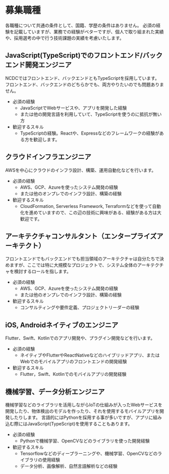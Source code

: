 # 募集職種

各職種について共通の条件として、国籍、学歴の条件はありません。
必須の経験を記載していますが、業務での経験がベターですが、個人で取り組まれた実績や、採用選考の中で行う技術課題の実績を考慮いたします。

## JavaScript(TypeScript)でのフロントエンド/バックエンド開発エンジニア
NCDCではフロントエンド、バックエンドともTypeScriptを採用しています。
フロントエンド、バックエンドのどちらかでも、両方やりたいのでも問題ありません。

- 必須の経験
    - JavaScriptでWebサービスや、アプリを開発した経験
    - または他の開発言語を利用していて、TypeScriptを使うのに抵抗が無い方
- 歓迎するスキル
    - TypeScriptの経験。Reactや、Expressなどのフレームワークの経験がある方を歓迎します。

## クラウドインフラエンジニア
AWSを中心にクラウドのインフラ設計、構築、運用自動化などを行います。

- 必須の経験
    - AWS、GCP、Azureを使ったシステム開発の経験
    - または他のオンプレでのインフラ設計、構築の経験
- 歓迎するスキル
    - CloudFormation, Serverless Framework, Terraformなどを使って自動化を進めていますので、この辺の技術に興味がある、経験がある方は大歓迎です。

## アーキテクチャコンサルタント（エンタープライズアーキテクト）
フロントエンドでもバックエンドでも担当領域のアーキテクチャは自分たちで決めますが、ここでは特に大規模なプロジェクトで、システム全体のアーキテクチャを検討するロールを指します。

- 必須の経験
    - AWS、GCP、Azureを使ったシステム開発の経験
    - または他のオンプレでのインフラ設計、構築の経験
- 歓迎するスキル
    - コンサルティングや要件定義、プロジェクトリーダーの経験

## iOS, Androidネイティブのエンジニア
Flutter、Swift、Kotlinでのアプリ開発や、プラグイン開発などを行います。

- 必須の経験
    - ネイティブやFlutterやReactNativeなどのハイブリッドアプリ、またはWebでのモバイルアプリのフロントエンドの開発経験
- 歓迎するスキル
    - Flutter，Swift、Kotlinでのモバイルアプリの開発経験

## 機械学習、データ分析エンジニア
機械学習などのライブラリを活用しながらIoTの仕組みが入ったWebサービスを開発したり、物体検出のモデルを作ったり、それを使用するモバイルアプリを開発したりします。
言語的にはPythonを採用する事が多いですが、アプリに組み込む際にはJavaScript(TypeScript)を使用することもあります。

- 必須の経験
    - Pythonで機械学習、OpenCVなどのライブラリを使った開発経験
- 歓迎するスキル
    - Tensorflowなどのディープラーニングや、機械学習、OpenCVなどのライブラリの使用経験
    - データ分析、画像解析、自然言語解析などの経験
